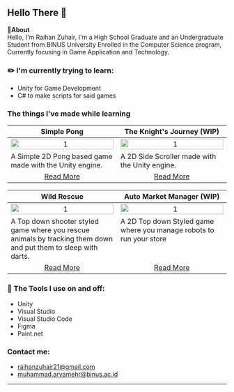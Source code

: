 Hello There 👋
--- 
**📌About** <br>
Hello, I'm Raihan Zuhair, I'm a High School Graduate and an Undergraduate Student from BINUS University Enrolled in the Computer Science program, Currently focusing in Game Application and Technology.

### ✏️ I'm currently trying to learn:
- Unity for Game Development
- C# to make scripts for said games
  
### The things I've made while learning
<table width="100%">
  <thead>
    <tr>
      <th width="50%" align="center"><a>Simple Pong</a></th> <!--tittle-->
      <th width="50%" align="center"><a>The Knight's Journey (WIP)</a></th> 
      </tr>
      </thead>
      <tbody>
        <tr>
        <td align="center">
            <img src="https://github.com/user-attachments/assets/aee9d974-582c-463d-b0cd-8e281e4b1bec" alt="1" style="width:100%;height:auto;">
        </td>
          <td align="center">
            <img src="https://github.com/user-attachments/assets/9d7fdff5-b74c-425f-919e-4b9964a46e37"alt="1" style="width:100%;height:auto;">
        </td>
    </tr>
     <tr>
      <td valign="text-top">A Simple 2D Pong based game made with the Unity engine.</td>
       <td valign="text-top">A 2D Side Scroller made with the Unity engine.</td> <!--desc-->
      </tr>
        <tr>
      <td align="center"><a href="https://github.com/Isophotee/2D-Pong-">Read More</a></td> <!--link1-->
      <td align="center"><a href="https://github.com/Isophotee/2D-Side-Scroll">Read More</a></td> <!--link2-->
    </tr>
  </tbody>
</table>
<table width="100%">
  <thead>
    <tr>
      <th width="50%" align="center"><a>Wild Rescue</a></th> <!--tittle-->
      <th width="50%" align="center"><a>Auto Market Manager (WIP)</a></th> 
      </tr>
      </thead>
      <tbody>
        <tr>
        <td align="center">
            <img src="https://github.com/user-attachments/assets/65b92c09-dbc0-4563-8d89-622ff66b24e5" alt="1" style="width:100%;height:auto;">
        </td>
          <td align="center">
            <img src=""alt="1" style="width:100%;height:auto;">
        </td>
    </tr>
     <tr>
      <td valign="text-top">A Top down shooter styled game where you rescue animals by tracking them down and put them to sleep with darts.</td>
       <td valign="text-top">A 2D Top down Styled game where you manage robots to run your store</td> <!--desc-->
      </tr>
        <tr>
      <td align="center"><a href="https://github.com/Efrennnn/SoftwareE">Read More</a></td> <!--link1-->
      <td align="center"><a href="https://github.com/Isophotee/2D-Side-Scroll">Read More</a></td> <!--link2-->
    </tr>
  </tbody>
</table>

### 🔨 The Tools I use on and off:
- Unity
- Visual Studio
- Visual Studio Code
- Figma
- Paint.net

### Contact me:
- raihanzuhair21@gmail.com
- muhammad.aryamehr@binus.ac.id
---
<!--
**Reyanzhr/Reyanzhr** is a ✨ _special_ ✨ repository because its `README.md` (this file) appears on your GitHub profile.

Here are some ideas to get you started:

- 🔭 I’m currently working on ...
- 🌱 I’m currently learning ...
- 👯 I’m looking to collaborate on ...
- 🤔 I’m looking for help with ...
- 💬 Ask me about ...
- 📫 How to reach me: ...
- 😄 Pronouns: ...
![Animation23](https://github.com/user-attachments/assets/65b92c09-dbc0-4563-8d89-622ff66b24e5)

- ⚡ Fun fact: ...
-->
